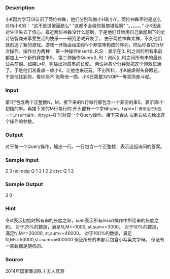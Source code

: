 
### Description

小K因为学习OI认识了两位神犇，他们分别叫做小H和小Y。两位神犇平时是这么对待小K的：
“这不是道傻逼题么”
“这都不会做你智商堪忧啊”
“。。。。。。”
小K因此对生活失去了信心。最近两位神犇没什么题刷，于是他们开始用自己做题剩下的史诗级智商来享受生活的快乐——研究游戏开发了。
由于两位神犇太神，不久他们就创造了新的游戏。游戏一开始会给由你N个非空串构成的序列，然后你要进行M次操作。操作分为两种：
第一种操作Insert(L,R,S)：表示在[L,R]之间的所有串前都加上一个新的非空串S。
第二种操作Query(L,R)：询问[L,R]之间所有串的最长公共前缀。如果L=R，则输出对应串的长度。
两位神犇分分钟就把这个游戏玩通了。于是他们准备虐一虐小K，让他也来玩玩。不出所料，小K被虐得头昏眼花，于是他找到你，看你能不
能帮他一把。小K还需要为NOIP一等奖而奋斗呢。



### Input

第1行包含两个正整数N，M。接下来的N行每行都包含一个非空的串S，表示第i个初始的串。再接下来的M行每行的
开头都有一个字母type，type=`I'表示这行对应一个Insert操作，而type=`Q'时对应一个Query操作。接下来会从
左到右依次给出这个操作的参数。





### Output
对于每一个Query操作，输出一行。一行包含一个正整数，表示这组询问的答案。


### Sample Input
2 3
noi
noip
Q 1 2
I 2 2 ctsc
Q 1 2
### Sample Output
3
0
### Hint

令st表示初始时所有串的长度之和，$sum$表示所有$Insert$操作中所给串的长度之和。
对于25%的数据，满足N,M<=1000, st,sum<=3000。
对于50%的数据，满足N,M<=20000, st,sum<=40000。
对于100%的数据，满足N,M<=50000,st+sum<=600000
保证所有的串都只包含小写英文字母。
保证有一些数据是随机的。


### Source
2014年国家集训队十五人互测
